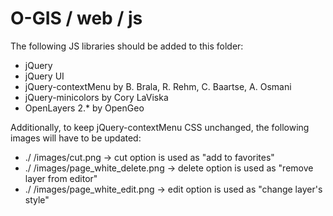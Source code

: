 # O-GIS / web / js

The following JS libraries should be added to this folder:

- jQuery
- jQuery UI
- jQuery-contextMenu by B. Brala, R. Rehm, C. Baartse, A. Osmani
- jQuery-minicolors by Cory LaViska
- OpenLayers 2.* by OpenGeo

Additionally, to keep jQuery-contextMenu CSS unchanged, the following images will have to be updated:

- ./ <jQuery-contextMenu folder> /images/cut.png → cut option is used as "add to favorites"
- ./ <jQuery-contextMenu folder> /images/page_white_delete.png → delete option is used as "remove layer from editor"
- ./ <jQuery-contextMenu folder> /images/page_white_edit.png → edit option is used as "change layer's style"
